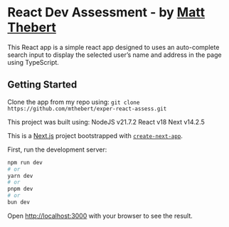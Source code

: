 # React Dev Assessment - by [Matt Thebert](https://github.com/mthebert/exper-react-assess)

This React app is a simple react app designed to uses an auto-complete search input to display the
selected user’s name and address in the page using TypeScript.

## Getting Started

Clone the app from my repo using:
`git clone https://github.com/mthebert/exper-react-assess.git`

This project was built using:
    NodeJS v21.7.2
    React v18
    Next v14.2.5

This is a [Next.js](https://nextjs.org/) project bootstrapped with [`create-next-app`](https://github.com/vercel/next.js/tree/canary/packages/create-next-app).

First, run the development server:

```bash
npm run dev
# or
yarn dev
# or
pnpm dev
# or
bun dev
```

Open [http://localhost:3000](http://localhost:3000) with your browser to see the result.
